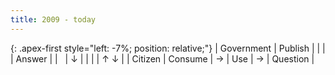 ```yaml
---
title: 2009 - today
---
```


{: .apex-first style="left: -7%; position: relative;"}
| Government | Publish |        |          |        | Answer        |
| &nbsp;     | &darr;  |        |          |        | &uarr; &darr; |
| Citizen    | Consume | &rarr; | Use      | &rarr; | Question      |
